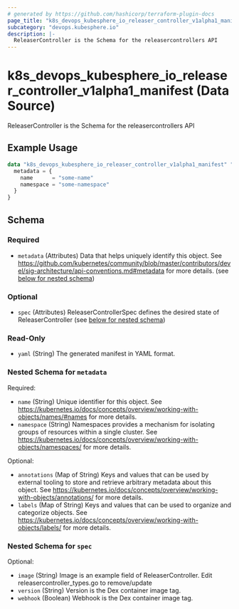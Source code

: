 ```yaml
---
# generated by https://github.com/hashicorp/terraform-plugin-docs
page_title: "k8s_devops_kubesphere_io_releaser_controller_v1alpha1_manifest Data Source - terraform-provider-k8s"
subcategory: "devops.kubesphere.io"
description: |-
  ReleaserController is the Schema for the releasercontrollers API
---
```


# k8s_devops_kubesphere_io_releaser_controller_v1alpha1_manifest (Data Source)

ReleaserController is the Schema for the releasercontrollers API

## Example Usage

```terraform
data "k8s_devops_kubesphere_io_releaser_controller_v1alpha1_manifest" "example" {
  metadata = {
    name      = "some-name"
    namespace = "some-namespace"
  }
}
```

<!-- schema generated by tfplugindocs -->
## Schema

### Required

- `metadata` (Attributes) Data that helps uniquely identify this object. See https://github.com/kubernetes/community/blob/master/contributors/devel/sig-architecture/api-conventions.md#metadata for more details. (see [below for nested schema](#nestedatt--metadata))

### Optional

- `spec` (Attributes) ReleaserControllerSpec defines the desired state of ReleaserController (see [below for nested schema](#nestedatt--spec))

### Read-Only

- `yaml` (String) The generated manifest in YAML format.

<a id="nestedatt--metadata"></a>
### Nested Schema for `metadata`

Required:

- `name` (String) Unique identifier for this object. See https://kubernetes.io/docs/concepts/overview/working-with-objects/names/#names for more details.
- `namespace` (String) Namespaces provides a mechanism for isolating groups of resources within a single cluster. See https://kubernetes.io/docs/concepts/overview/working-with-objects/namespaces/ for more details.

Optional:

- `annotations` (Map of String) Keys and values that can be used by external tooling to store and retrieve arbitrary metadata about this object. See https://kubernetes.io/docs/concepts/overview/working-with-objects/annotations/ for more details.
- `labels` (Map of String) Keys and values that can be used to organize and categorize objects. See https://kubernetes.io/docs/concepts/overview/working-with-objects/labels/ for more details.


<a id="nestedatt--spec"></a>
### Nested Schema for `spec`

Optional:

- `image` (String) Image is an example field of ReleaserController. Edit releasercontroller_types.go to remove/update
- `version` (String) Version is the Dex container image tag.
- `webhook` (Boolean) Webhook is the Dex container image tag.
